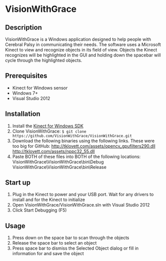 VisionWithGrace
===============

## Description

VisionWithGrace is a Windows application designed to help people with Cerebral Palsy in communicating their needs.
The software uses a Microsoft Kinect to view and recognize objects in its field of view.
Objects the Kinect recognizes will be highlighted in the GUI and holding down the spacebar will cycle through the highlighted objects.

## Prerequisites

* Kinect for Windows sensor
* Windows 7+
* Visual Studio 2012

## Installation

1. Install the [Kinect for Windows SDK](http://www.microsoft.com/en-us/kinectforwindowsdev/Start.aspx)
2. Clone VisionWithGrace: `$ git clone https://github.com/VisionWithGrace/VisionWithGrace.git`
3. Download the following binaries using the following links. These were too big for GitHub:
	http://tklovett.com/assets/opencv_gpufilters290.dll
	http://tklovett.com/assets/nppc32_55.dll
4. Paste BOTH of these files into BOTH of the following locations:
	VisionWithGrace\VisionWithGrace\bin\Debug
	VisionWithGrace\VisionWithGrace\bin\Release

## Start up

1. Plug in the Kinect to power and your USB port. Wait for any drivers to install and for the Kinect to initialize
2. Open VisionWithGrace/VisionWithGrace.sln with Visual Studio 2012
3. Click Start Debugging (F5)

## Usage

1. Press down on the space bar to scan through the objects
2. Release the space bar to select an object
3. Press space bar to dismiss the Selected Object dialog or fill in information for and save the object
